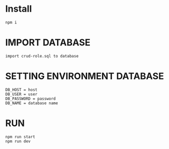 # Install

```
npm i
```

# IMPORT DATABASE

```
import crud-role.sql to database
```

# SETTING ENVIRONMENT DATABASE

```
DB_HOST = host
DB_USER = user
DB_PASSWORD = password
DB_NAME = database name
```

# RUN

```
npm run start
npm run dev
```
